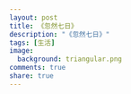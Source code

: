 ```yaml
---
layout: post
title: 《忽然七日》
description: "《忽然七日》"
tags: [生活]
image:
  background: triangular.png
comments: true
share: true
---
```


> 
